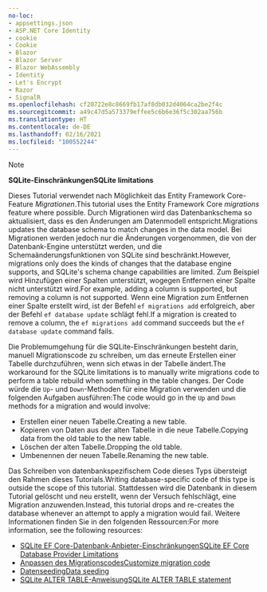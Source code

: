 ```yaml
---
no-loc:
- appsettings.json
- ASP.NET Core Identity
- cookie
- Cookie
- Blazor
- Blazor Server
- Blazor WebAssembly
- Identity
- Let's Encrypt
- Razor
- SignalR
ms.openlocfilehash: cf20722e8c8669fb17af8db032d4064ca2be2f4c
ms.sourcegitcommit: a49c47d5a573379effee5c6b6e36f5c302aa756b
ms.translationtype: HT
ms.contentlocale: de-DE
ms.lasthandoff: 02/16/2021
ms.locfileid: "100552244"
---
```

> [!NOTE]
> 
> <span data-ttu-id="4d6bc-101">**SQLite-Einschränkungen**</span><span class="sxs-lookup"><span data-stu-id="4d6bc-101">**SQLite limitations**</span></span>
>
> <span data-ttu-id="4d6bc-102">Dieses Tutorial verwendet nach Möglichkeit das Entity Framework Core-Feature *Migrationen*.</span><span class="sxs-lookup"><span data-stu-id="4d6bc-102">This tutorial uses the Entity Framework Core *migrations* feature where possible.</span></span> <span data-ttu-id="4d6bc-103">Durch Migrationen wird das Datenbankschema so aktualisiert, dass es den Änderungen am Datenmodell entspricht.</span><span class="sxs-lookup"><span data-stu-id="4d6bc-103">Migrations updates the database schema to match changes in the data model.</span></span> <span data-ttu-id="4d6bc-104">Bei Migrationen werden jedoch nur die Änderungen vorgenommen, die von der Datenbank-Engine unterstützt werden, und die Schemaänderungsfunktionen von SQLite sind beschränkt.</span><span class="sxs-lookup"><span data-stu-id="4d6bc-104">However, migrations only does the kinds of changes that the database engine supports, and SQLite's schema change capabilities are limited.</span></span> <span data-ttu-id="4d6bc-105">Zum Beispiel wird Hinzufügen einer Spalten unterstützt, wogegen Entfernen einer Spalte nicht unterstützt wird.</span><span class="sxs-lookup"><span data-stu-id="4d6bc-105">For example, adding a column is supported, but removing a column is not supported.</span></span> <span data-ttu-id="4d6bc-106">Wenn eine Migration zum Entfernen einer Spalte erstellt wird, ist der Befehl `ef migrations add` erfolgreich, aber der Befehl `ef database update` schlägt fehl.</span><span class="sxs-lookup"><span data-stu-id="4d6bc-106">If a migration is created to remove a column, the `ef migrations add` command succeeds but the `ef database update` command fails.</span></span> 
>
> <span data-ttu-id="4d6bc-107">Die Problemumgehung für die SQLite-Einschränkungen besteht darin, manuell Migrationscode zu schreiben, um das erneute Erstellen einer Tabelle durchzuführen, wenn sich etwas in der Tabelle ändert.</span><span class="sxs-lookup"><span data-stu-id="4d6bc-107">The workaround for the SQLite limitations is to manually write migrations code to perform a table rebuild when something in the table changes.</span></span> <span data-ttu-id="4d6bc-108">Der Code würde die `Up`- und `Down`-Methoden für eine Migration verwenden und die folgenden Aufgaben ausführen:</span><span class="sxs-lookup"><span data-stu-id="4d6bc-108">The code would go in the `Up` and `Down` methods for a migration and would involve:</span></span>
>
> * <span data-ttu-id="4d6bc-109">Erstellen einer neuen Tabelle.</span><span class="sxs-lookup"><span data-stu-id="4d6bc-109">Creating a new table.</span></span>
> * <span data-ttu-id="4d6bc-110">Kopieren von Daten aus der alten Tabelle in die neue Tabelle.</span><span class="sxs-lookup"><span data-stu-id="4d6bc-110">Copying data from the old table to the new table.</span></span>
> * <span data-ttu-id="4d6bc-111">Löschen der alten Tabelle.</span><span class="sxs-lookup"><span data-stu-id="4d6bc-111">Dropping the old table.</span></span>
> * <span data-ttu-id="4d6bc-112">Umbenennen der neuen Tabelle.</span><span class="sxs-lookup"><span data-stu-id="4d6bc-112">Renaming the new table.</span></span>
>
> <span data-ttu-id="4d6bc-113">Das Schreiben von datenbankspezifischem Code dieses Typs übersteigt den Rahmen dieses Tutorials.</span><span class="sxs-lookup"><span data-stu-id="4d6bc-113">Writing database-specific code of this type is outside the scope of this tutorial.</span></span> <span data-ttu-id="4d6bc-114">Stattdessen wird die Datenbank in diesem Tutorial gelöscht und neu erstellt, wenn der Versuch fehlschlägt, eine Migration anzuwenden.</span><span class="sxs-lookup"><span data-stu-id="4d6bc-114">Instead, this tutorial drops and re-creates the database whenever an attempt to apply a migration would fail.</span></span> <span data-ttu-id="4d6bc-115">Weitere Informationen finden Sie in den folgenden Ressourcen:</span><span class="sxs-lookup"><span data-stu-id="4d6bc-115">For more information, see the following resources:</span></span>
>
> * [<span data-ttu-id="4d6bc-116">SQLite EF Core-Datenbank-Anbieter-Einschränkungen</span><span class="sxs-lookup"><span data-stu-id="4d6bc-116">SQLite EF Core Database Provider Limitations</span></span>](/ef/core/providers/sqlite/limitations)
> * [<span data-ttu-id="4d6bc-117">Anpassen des Migrationscodes</span><span class="sxs-lookup"><span data-stu-id="4d6bc-117">Customize migration code</span></span>](/ef/core/managing-schemas/migrations/#customize-migration-code)
> * [<span data-ttu-id="4d6bc-118">Datenseeding</span><span class="sxs-lookup"><span data-stu-id="4d6bc-118">Data seeding</span></span>](/ef/core/modeling/data-seeding)
> * [<span data-ttu-id="4d6bc-119">SQLite ALTER TABLE-Anweisung</span><span class="sxs-lookup"><span data-stu-id="4d6bc-119">SQLite ALTER TABLE statement</span></span>](https://sqlite.org/lang_altertable.html)